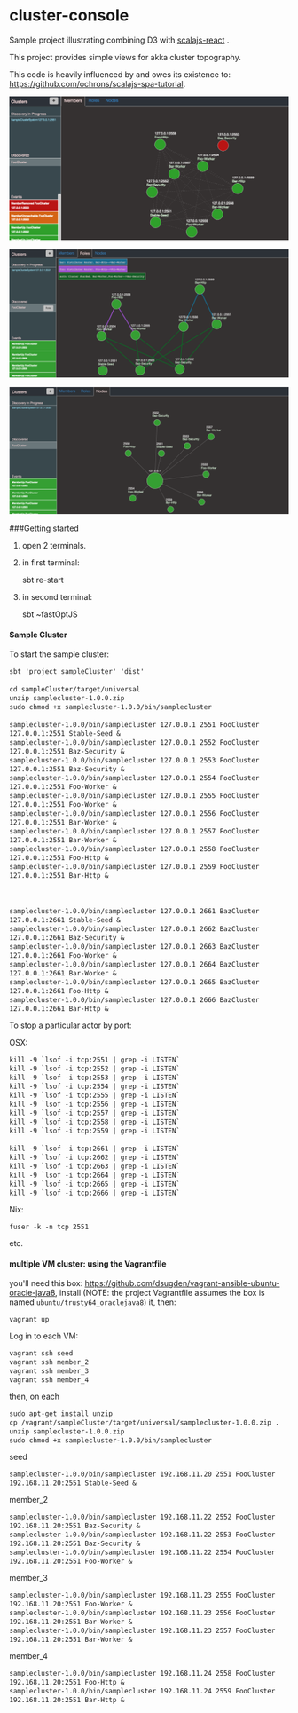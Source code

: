 # cluster-console

Sample project illustrating combining D3 with [scalajs-react](https://github.com/japgolly/scalajs-react)  .

This project provides simple views for akka cluster topography.

This code is heavily influenced by and owes its existence to: https://github.com/ochrons/scalajs-spa-tutorial.



![members](/members.png?raw=true "Members")

![roles](/roles.png?raw=true "Roles")

![nodes](/nodes.png?raw=true "Nodes")


###Getting started

1) open 2 terminals.
2) in first terminal:

     sbt
     re-start
     
3) in second terminal:

    sbt
    ~fastOptJS
    
    
    
#### Sample Cluster
    
    
To start the sample cluster:
    

    sbt 'project sampleCluster' 'dist'
    
    cd sampleCluster/target/universal
    unzip samplecluster-1.0.0.zip 
    sudo chmod +x samplecluster-1.0.0/bin/samplecluster
    
    samplecluster-1.0.0/bin/samplecluster 127.0.0.1 2551 FooCluster 127.0.0.1:2551 Stable-Seed &
    samplecluster-1.0.0/bin/samplecluster 127.0.0.1 2552 FooCluster 127.0.0.1:2551 Baz-Security &
    samplecluster-1.0.0/bin/samplecluster 127.0.0.1 2553 FooCluster 127.0.0.1:2551 Baz-Security &
    samplecluster-1.0.0/bin/samplecluster 127.0.0.1 2554 FooCluster 127.0.0.1:2551 Foo-Worker &
    samplecluster-1.0.0/bin/samplecluster 127.0.0.1 2555 FooCluster 127.0.0.1:2551 Foo-Worker &
    samplecluster-1.0.0/bin/samplecluster 127.0.0.1 2556 FooCluster 127.0.0.1:2551 Bar-Worker &
    samplecluster-1.0.0/bin/samplecluster 127.0.0.1 2557 FooCluster 127.0.0.1:2551 Bar-Worker &
    samplecluster-1.0.0/bin/samplecluster 127.0.0.1 2558 FooCluster 127.0.0.1:2551 Foo-Http &
    samplecluster-1.0.0/bin/samplecluster 127.0.0.1 2559 FooCluster 127.0.0.1:2551 Bar-Http &
    

    
    samplecluster-1.0.0/bin/samplecluster 127.0.0.1 2661 BazCluster 127.0.0.1:2661 Stable-Seed &
    samplecluster-1.0.0/bin/samplecluster 127.0.0.1 2662 BazCluster 127.0.0.1:2661 Baz-Security &
    samplecluster-1.0.0/bin/samplecluster 127.0.0.1 2663 BazCluster 127.0.0.1:2661 Foo-Worker &
    samplecluster-1.0.0/bin/samplecluster 127.0.0.1 2664 BazCluster 127.0.0.1:2661 Bar-Worker &
    samplecluster-1.0.0/bin/samplecluster 127.0.0.1 2665 BazCluster 127.0.0.1:2661 Foo-Http &
    samplecluster-1.0.0/bin/samplecluster 127.0.0.1 2666 BazCluster 127.0.0.1:2661 Bar-Http &
    
    
    

To stop a particular actor by port:    

OSX:    
    
    kill -9 `lsof -i tcp:2551 | grep -i LISTEN`
    kill -9 `lsof -i tcp:2552 | grep -i LISTEN`
    kill -9 `lsof -i tcp:2553 | grep -i LISTEN`
    kill -9 `lsof -i tcp:2554 | grep -i LISTEN`
    kill -9 `lsof -i tcp:2555 | grep -i LISTEN`
    kill -9 `lsof -i tcp:2556 | grep -i LISTEN`
    kill -9 `lsof -i tcp:2557 | grep -i LISTEN`
    kill -9 `lsof -i tcp:2558 | grep -i LISTEN`
    kill -9 `lsof -i tcp:2559 | grep -i LISTEN`
     
    kill -9 `lsof -i tcp:2661 | grep -i LISTEN`
    kill -9 `lsof -i tcp:2662 | grep -i LISTEN`
    kill -9 `lsof -i tcp:2663 | grep -i LISTEN`
    kill -9 `lsof -i tcp:2664 | grep -i LISTEN`
    kill -9 `lsof -i tcp:2665 | grep -i LISTEN`
    kill -9 `lsof -i tcp:2666 | grep -i LISTEN`
     

Nix:

    fuser -k -n tcp 2551

etc.


#### multiple VM cluster: using the Vagrantfile

you'll need this box: https://github.com/dsugden/vagrant-ansible-ubuntu-oracle-java8, install (NOTE: the project Vagrantfile assumes the box is named `ubuntu/trusty64_oraclejava8`) it, then:

    vagrant up



Log in to each VM:

    vagrant ssh seed
    vagrant ssh member_2
    vagrant ssh member_3
    vagrant ssh member_4

then, on each

    sudo apt-get install unzip
    cp /vagrant/sampleCluster/target/universal/samplecluster-1.0.0.zip .
    unzip samplecluster-1.0.0.zip
    sudo chmod +x samplecluster-1.0.0/bin/samplecluster
    

seed

    samplecluster-1.0.0/bin/samplecluster 192.168.11.20 2551 FooCluster 192.168.11.20:2551 Stable-Seed &

    
member_2
    
    samplecluster-1.0.0/bin/samplecluster 192.168.11.22 2552 FooCluster 192.168.11.20:2551 Baz-Security &
    samplecluster-1.0.0/bin/samplecluster 192.168.11.22 2553 FooCluster 192.168.11.20:2551 Baz-Security &
    samplecluster-1.0.0/bin/samplecluster 192.168.11.22 2554 FooCluster 192.168.11.20:2551 Foo-Worker &
    
    
member_3
    
    samplecluster-1.0.0/bin/samplecluster 192.168.11.23 2555 FooCluster 192.168.11.20:2551 Foo-Worker &
    samplecluster-1.0.0/bin/samplecluster 192.168.11.23 2556 FooCluster 192.168.11.20:2551 Bar-Worker &
    samplecluster-1.0.0/bin/samplecluster 192.168.11.23 2557 FooCluster 192.168.11.20:2551 Bar-Worker &
    
member_4    

    samplecluster-1.0.0/bin/samplecluster 192.168.11.24 2558 FooCluster 192.168.11.20:2551 Foo-Http &
    samplecluster-1.0.0/bin/samplecluster 192.168.11.24 2559 FooCluster 192.168.11.20:2551 Bar-Http &

